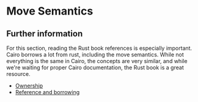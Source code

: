 # Move Semantics

## Further information

For this section, reading the Rust book references is especially important. Cairo borrows a lot from rust, including the move semantics. While not everything is the same in Cairo, the concepts are very similar, and while we're waiting for proper Cairo documentation, the Rust book is a great resource.


- [Ownership](https://doc.rust-lang.org/book/ch04-01-what-is-ownership.html)
- [Reference and borrowing](https://doc.rust-lang.org/book/ch04-02-references-and-borrowing.html)

